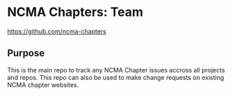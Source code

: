 # NCMA Chapters: Team
https://github.com/ncma-chapters

## Purpose

This is the main repo to track any NCMA Chapter issues accross all projects and repos. This repo can also be used to make change requests on existing NCMA chapter websites.
